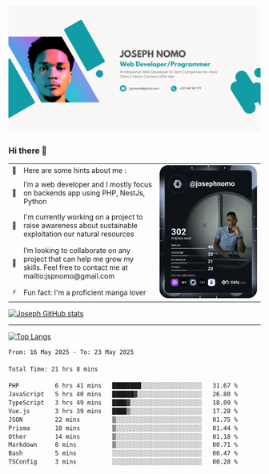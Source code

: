 ![Banner of my profile!](/Joseph_NOMO_NEW.png "Banner")

### Hi there 👋

<!--- | --  | 👋  | Here are some hints about me :                                                                                                 | <td rowspan=6><img src="/devcard.svg" width="400" alt="Joseph NOMO's Dev Card"/></td> |
| --- | --- | ------------------------------------------------------------------------------------------------------------------------------ | ------------------------------------------------------------------------------------- |
| --  | 🔭  | I’m a web developer and I mostly focus on backends app using PHP, NestJs, Python                                               |
| --  | 🦁  | I'm currently working on a project to raise awareness about sustainable exploitation our natural resources                     |
| --  | 👯  | I’m looking to collaborate on any project that can help me grow my skills. Feel free to contact me at mailto:jspnomo@gmail.com |
| --  | ⚡  | Fun fact: I'm a proficient manga lover                                                                                         |
--->

<table>
    <tr>
        <td width="1%">👋</td>
        <td width="55%">Here are some hints about me :</td>
        <td rowspan=6 width="44%"><img src="/devcard.svg" width="400" alt="Joseph NOMO's Dev Card"/></td>
    </tr>
    <tr>
        <td>🔭</td>
        <td>I’m a web developer and I mostly focus on backends app using PHP, NestJs, Python</td>
    </tr>
    <tr>
        <td>🦁</td>
        <td>I'm currently working on a project to raise awareness about sustainable exploitation our natural resources</td>
    </tr>
    <tr>
        <td>👯</td>
        <td>I’m looking to collaborate on any project that can help me grow my skills. Feel free to contact me at mailto:jspnomo@gmail.com</td>
    </tr>
    <tr>
        <td>⚡</td>
        <td>Fun fact: I'm a proficient manga lover</td>
    </tr>

</table>

[![Joseph GitHub stats](https://github-readme-stats-seven-sigma-53.vercel.app/api?username=Jspascal)](https://github.com/Jspascal/github-readme-stats)

---

[![Top Langs](https://github-readme-stats-seven-sigma-53.vercel.app/api/top-langs/?username=Jspascal&layout=compact)](https://github.com/Jspascal/github-readme-stats)

<!--START_SECTION:waka-->

```txt
From: 16 May 2025 - To: 23 May 2025

Total Time: 21 hrs 8 mins

PHP          6 hrs 41 mins   ████████░░░░░░░░░░░░░░░░░   31.67 %
JavaScript   5 hrs 40 mins   ██████▓░░░░░░░░░░░░░░░░░░   26.80 %
TypeScript   3 hrs 49 mins   ████▓░░░░░░░░░░░░░░░░░░░░   18.09 %
Vue.js       3 hrs 39 mins   ████▒░░░░░░░░░░░░░░░░░░░░   17.28 %
JSON         22 mins         ▒░░░░░░░░░░░░░░░░░░░░░░░░   01.75 %
Prisma       18 mins         ▒░░░░░░░░░░░░░░░░░░░░░░░░   01.44 %
Other        14 mins         ▒░░░░░░░░░░░░░░░░░░░░░░░░   01.18 %
Markdown     8 mins          ▒░░░░░░░░░░░░░░░░░░░░░░░░   00.71 %
Bash         5 mins          ░░░░░░░░░░░░░░░░░░░░░░░░░   00.47 %
TSConfig     3 mins          ░░░░░░░░░░░░░░░░░░░░░░░░░   00.28 %
```

<!--END_SECTION:waka-->
